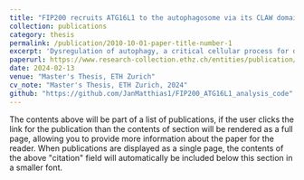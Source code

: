 ```yaml
---
title: "FIP200 recruits ATG16L1 to the autophagosome via its CLAW domain"
collection: publications
category: thesis
permalink: /publication/2010-10-01-paper-title-number-1
excerpt: 'Dysregulation of autophagy, a critical cellular process for degrading and recycling cellular components, is linked to aging and various neurodegenerative diseases. The Unc-51-like kinase complex with three additional proteins, FIP200, ATG101, and ATG13, plays a critical role for autophagy initiation. While FIP200’s CLAW domain is one of the most conserved regions across species, its exact function remains unclear. We identified that upon CLAW domain deletion and charge inversion, ATG13 and FIP200 co- localization is diminished. Subsequent immunoprecipitation analysis coupled with proteomic analysis revealed significant depletion of the ATG12-ATG5-ATG16L1 complex in the CLAW deletion and charge inversion conditions. Our findings demonstrate that in vivo, ATG16L1 interacts with a cluster of positively-charged residues on the surface of the FIP200 CLAW domain. This represents a possible mechanism by which ATG16L1 is recruited to the nascent phagophore. ATG16L1 plays an essential role in membrane LC3 lipidation, a vital process for proper autophagosome expansion, cargo recruitment and membrane closure.'
paperurl: https://www.research-collection.ethz.ch/entities/publication/bc8ef732-ab3b-47d2-b188-2a2a87b9b678
date: 2024-02-13
venue: "Master's Thesis, ETH Zurich"
cv_note: "Master's Thesis, ETH Zurich, 2024"
github: "https://github.com/JanMatthias1/FIP200_ATG16L1_analysis_code"
---
```


The contents above will be part of a list of publications, if the user clicks the link for the publication than the contents of section will be rendered as a full page, allowing you to provide more information about the paper for the reader. When publications are displayed as a single page, the contents of the above "citation" field will automatically be included below this section in a smaller font.
